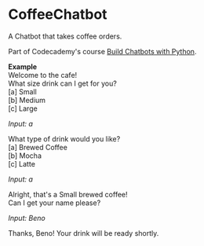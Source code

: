 # CoffeeChatbot
A Chatbot that takes coffee orders.

Part of Codecademy's course [Build Chatbots with Python](https://www.codecademy.com/learn/paths/build-chatbots-with-python).

**Example**    
Welcome to the cafe!  
What size drink can I get for you?  
[a] Small  
[b] Medium   
[c] Large  

_Input:  a_  

What type of drink would you like?   
[a] Brewed Coffee  
[b] Mocha  
[c] Latte  

_Input:  a_  

Alright, that's a Small brewed coffee!  
Can I get your name please?  

_Input:  Beno_  

Thanks, Beno! Your drink will be ready shortly.  
